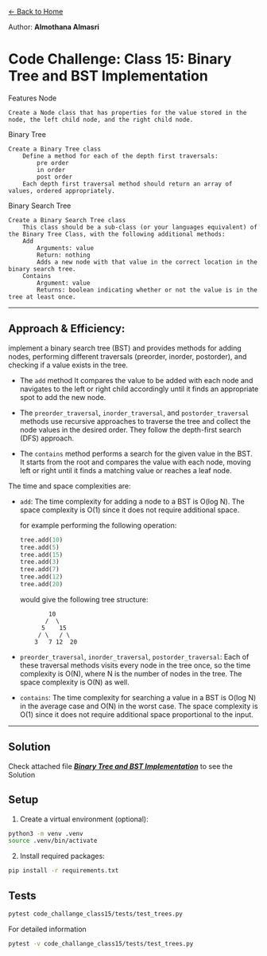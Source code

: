 [&leftarrow; Back to Home](../README.md)

Author: **Almothana Almasri**

# Code Challenge: Class 15: Binary Tree and BST Implementation

Features
Node

    Create a Node class that has properties for the value stored in the node, the left child node, and the right child node.

Binary Tree

    Create a Binary Tree class
        Define a method for each of the depth first traversals:
            pre order
            in order
            post order
        Each depth first traversal method should return an array of values, ordered appropriately.

Binary Search Tree

    Create a Binary Search Tree class
        This class should be a sub-class (or your languages equivalent) of the Binary Tree Class, with the following additional methods:
        Add
            Arguments: value
            Return: nothing
            Adds a new node with that value in the correct location in the binary search tree.
        Contains
            Argument: value
            Returns: boolean indicating whether or not the value is in the tree at least once.

---

## Approach & Efficiency:

implement a binary search tree (BST) and provides methods for adding nodes, performing different traversals (preorder, inorder, postorder), and checking if a value exists in the tree.

- The `add` method It compares the value to be added with each node and navigates to the left or right child accordingly until it finds an appropriate spot to add the new node.

- The `preorder_traversal`, `inorder_traversal`, and `postorder_traversal` methods use recursive approaches to traverse the tree and collect the node values in the desired order. They follow the depth-first search (DFS) approach.

- The `contains` method performs a search for the given value in the BST. It starts from the root and compares the value with each node, moving left or right until it finds a matching value or reaches a leaf node.

The time and space complexities are:

- `add`: The time complexity for adding a node to a BST is O(log N). The space complexity is O(1) since it does not require additional space.

    for example performing the following operation:

    ```python
    tree.add(10)
    tree.add(5)
    tree.add(15)
    tree.add(3)
    tree.add(7)
    tree.add(12)
    tree.add(20)
    ```
    would give the following tree structure:

              10
             /  \
            5    15
           / \   / \
          3   7 12  20



- `preorder_traversal`, `inorder_traversal`, `postorder_traversal`: Each of these traversal methods visits every node in the tree once, so the time complexity is O(N), where N is the number of nodes in the tree. The space complexity is O(N) as well.

- `contains`: The time complexity for searching a value in a BST is O(log N) in the average case and O(N) in the worst case. The space complexity is O(1) since it does not require additional space proportional to the input.
---

## **Solution**

Check attached file ***[Binary Tree and BST Implementation](trees/trees.py)*** to see the Solution

## Setup

1. Create a virtual environment (optional):

```bash
python3 -m venv .venv
source .venv/bin/activate
```

2. Install required packages:

```bash
pip install -r requirements.txt
```

## Tests

```bash
pytest code_challange_class15/tests/test_trees.py
```
For detailed information

```bash
pytest -v code_challange_class15/tests/test_trees.py
```
